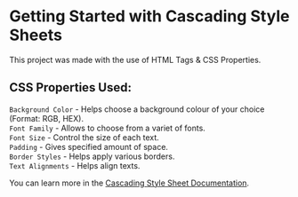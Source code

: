 # Getting Started with Cascading Style Sheets

This project was made with the use of HTML Tags & CSS Properties.

## CSS Properties Used:

 `Background Color` - Helps choose a background colour of your choice (Format: RGB, HEX).</br>
 `Font Family` - Allows to choose from a variet of fonts.</br>
 `Font Size` - Control the size of each text.</br>
 `Padding` - Gives specified amount of space.</br>
 `Border Styles` - Helps apply various borders.</br>
 `Text Alignments` - Helps align texts.</br>

You can learn more in the [Cascading Style Sheet Documentation](https://developer.mozilla.org/en-US/docs/Web/CSS).
